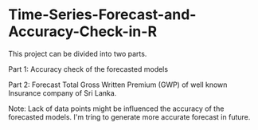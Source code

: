 # Time-Series-Forecast-and-Accuracy-Check-in-R
This project can be divided into two parts.

Part 1: Accuracy check of the forecasted models

Part 2: Forecast Total Gross Written Premium (GWP) of well known Insurance company of Sri Lanka.

Note: Lack of data points might be influenced the accuracy of the forecasted models. I'm tring to generate more accurate forecast in future.
